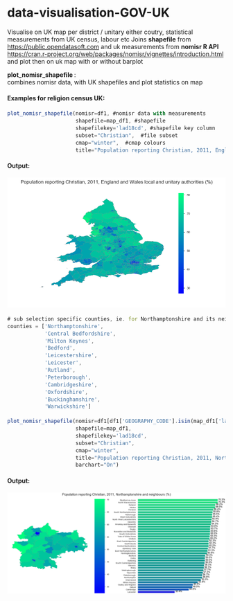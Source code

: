 # data-visualisation-GOV-UK
 
Visualise on UK map per district / unitary either coutry, statistical measurements from UK census, labour etc 
Joins <b>shapefile</b> from https://public.opendatasoft.com and uk measurements from <b> nomisr  R API </b>
https://cran.r-project.org/web/packages/nomisr/vignettes/introduction.html and plot then on uk map with or without 
barplot
 
 
<b> plot_nomisr_shapefile </b> :
<br> combines nomisr data, with UK shapefiles and plot statistics on map 


#### Examples for religion census UK:
 
```javascript
plot_nomisr_shapefile(nomisr=df1, #nomisr data with measurements 
                      shapefile=map_df1, #shapefile 
                      shapefilekey='lad18cd', #shapefile key column
                      subset="Christian",  #file subset
                      cmap="winter",  #cmap colours
                      title="Population reporting Christian, 2011, England and Wales local and unitary authorities (%)")
```

#### Output:
 ![Screenshot](./output/Figure_1.png)

```javascript
# sub selection specific counties, ie. for Northamptonshire and its neighbours area
counties = ['Northamptonshire',
            'Central Bedfordshire',
            'Milton Keynes',
            'Bedford',
            'Leicestershire',
            'Leicester',
            'Rutland',
            'Peterborough',
            'Cambridgeshire',
            'Oxfordshire',
            'Buckinghamshire',
            'Warwickshire']

plot_nomisr_shapefile(nomisr=df1[df1['GEOGRAPHY_CODE'].isin(map_df1['lad18cd'][map_df1['county'].isin(counties)])],
                      shapefile=map_df1,
                      shapefilekey='lad18cd',
                      subset="Christian",
                      cmap="winter",
                      title="Population reporting Christian, 2011, Northamptonshire and neighbours (%)",
                      barchart="On")
```
#### Output:
 ![Screenshot](./output/Figure_2.png)
 